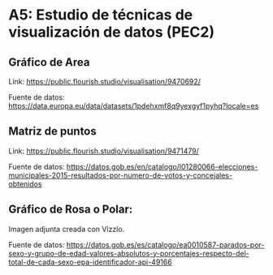 # A5: Estudio de técnicas de visualización de datos (PEC2)

## Gráfico de Area
Link: https://public.flourish.studio/visualisation/9470692/

Fuente de datos: https://data.europa.eu/data/datasets/1pdehxmf8q9yexgyf1pyhq?locale=es

## Matriz de puntos
Link: https://public.flourish.studio/visualisation/9471479/

Fuente de datos: https://datos.gob.es/en/catalogo/l01280066-elecciones-municipales-2015-resultados-por-numero-de-votos-y-concejales-obtenidos

## Gráfico de Rosa o Polar:
Imagen adjunta creada con Vizzlo.

Fuente de datos: https://datos.gob.es/es/catalogo/ea0010587-parados-por-sexo-y-grupo-de-edad-valores-absolutos-y-porcentajes-respecto-del-total-de-cada-sexo-epa-identificador-api-49166
